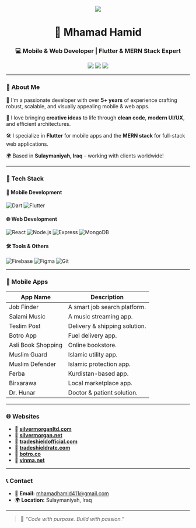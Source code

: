 <!-- Typing animation -->
<p align="center">
  <img src="https://readme-typing-svg.demolab.com/?lines=Hi,+I'm+Mhamad+Hamid;Mobile+%26+Web+Developer;Flutter+%26+MERN+Stack+Expert;&center=true&size=24">
</p>

<h1 align="center">🚀 Mhamad Hamid</h1>
<h3 align="center">💻 Mobile & Web Developer | Flutter & MERN Stack Expert</h3>

<p align="center">
  <a href="mailto:mhamadhamid411@gmail.com"><img src="https://img.shields.io/badge/email-D14836?style=for-the-badge&logo=gmail&logoColor=white"/></a>
  <a href="https://www.linkedin.com/in/mhamadhamid"><img src="https://img.shields.io/badge/LinkedIn-0077B5?style=for-the-badge&logo=linkedin&logoColor=white"/></a>
  <a href="https://botro.co"><img src="https://img.shields.io/badge/Portfolio-Visit-%230077B5?style=for-the-badge&logo=google-chrome&logoColor=white"/></a>
</p>

---

### 👋 About Me

🎯 I'm a passionate developer with over **5+ years** of experience crafting robust, scalable, and visually appealing mobile & web apps.

💙 I love bringing **creative ideas** to life through **clean code**, **modern UI/UX**, and efficient architectures.

🛠️ I specialize in **Flutter** for mobile apps and the **MERN stack** for full-stack web applications.

🌍 Based in **Sulaymaniyah, Iraq** – working with clients worldwide!

---

### 🧰 Tech Stack

#### 📱 Mobile Development
![Dart](https://img.shields.io/badge/Dart-0175C2?style=flat-square&logo=dart&logoColor=white)
![Flutter](https://img.shields.io/badge/Flutter-02569B?style=flat-square&logo=flutter&logoColor=white)

#### 🌐 Web Development
![React](https://img.shields.io/badge/React-61DAFB?style=flat-square&logo=react&logoColor=black)
![Node.js](https://img.shields.io/badge/Node.js-339933?style=flat-square&logo=nodedotjs&logoColor=white)
![Express](https://img.shields.io/badge/Express.js-000000?style=flat-square&logo=express&logoColor=white)
![MongoDB](https://img.shields.io/badge/MongoDB-47A248?style=flat-square&logo=mongodb&logoColor=white)

#### 🛠️ Tools & Others
![Firebase](https://img.shields.io/badge/Firebase-FFCA28?style=flat-square&logo=firebase&logoColor=black)
![Figma](https://img.shields.io/badge/Figma-F24E1E?style=flat-square&logo=figma&logoColor=white)
![Git](https://img.shields.io/badge/Git-F05032?style=flat-square&logo=git&logoColor=white)

---

### 📱 Mobile Apps

| App Name            | Description |
|---------------------|-------------|
| Job Finder          | A smart job search platform. |
| Salami Music        | A music streaming app. |
| Teslim Post         | Delivery & shipping solution. |
| Botro App           | Fuel delivery app. |
| Asli Book Shopping  | Online bookstore. |
| Muslim Guard        | Islamic utility app. |
| Muslim Defender     | Islamic protection app. |
| Ferba               | Kurdistan-based app. |
| Birxarawa           | Local marketplace app. |
| Dr. Hunar           | Doctor & patient solution. |

---

### 🌐 Websites

- 🔗 [**silvermorganltd.com**](https://www.silvermorganltd.com/)
- 🔗 [**silvermorgan.net**](https://www.silvermorgan.net/)
- 🔗 [**tradeshieldofficial.com**](https://www.tradeshieldofficial.com/en/)
- 🔗 [**tradeshieldrate.com**](https://tradeshieldrate.com/)
- 🔗 [**botro.co**](https://botro.co/)
- 🔗 [**vinma.net**](https://vinma.net/)

---

### 📞 Contact

- 📧 **Email:** mhamadhamid411@gmail.com  
- 🌍 **Location:** Sulaymaniyah, Iraq

---

> 💬 *“Code with purpose. Build with passion.”*


